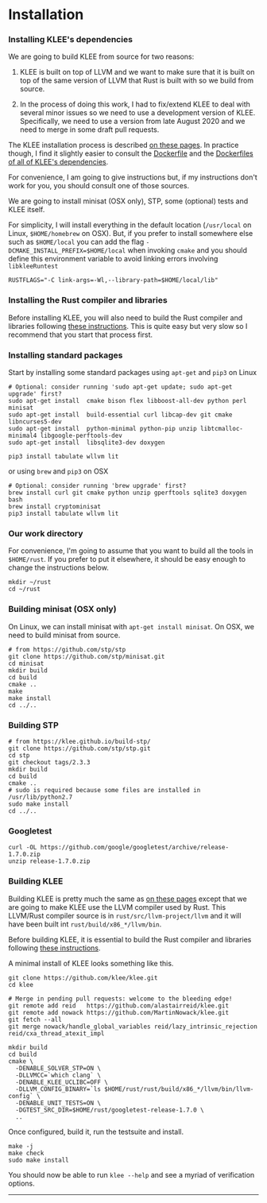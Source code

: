 # Installation


### Installing KLEE's dependencies

We are going to build KLEE from source for two reasons:

1. KLEE is built on top of LLVM and we want to make sure that
   it is built on top of the same version of LLVM that Rust
   is built with so we build from source.

2. In the process of doing this work, I had to fix/extend KLEE
   to deal with several minor issues so we need to use a
   development version of KLEE.
   Specifically, we need to use a version from late August 2020
   and we need to merge in some draft pull requests.

The KLEE installation process is described
[on these pages](https://klee.github.io/build-llvm9/).
In practice though, I find it slightly easier to
consult the [Dockerfile](https://hub.docker.com/r/klee/klee/dockerfile)
and the [Dockerfiles of all of KLEE's dependencies](https://hub.docker.com/u/klee).

For convenience, I am going to give instructions but, if my instructions don't
work for you, you should consult one of those sources.

We are going to install
minisat (OSX only),
STP, some (optional) tests and KLEE itself.

For simplicity, I will install everything in the default location (`/usr/local`
on Linux, `$HOME/homebrew` on OSX).
But, if you prefer to install somewhere else such as `$HOME/local`
you can add the flag `-DCMAKE_INSTALL_PREFIX=$HOME/local`  when
invoking `cmake` and you should define this environment variable
to avoid linking errors involving `libkleeRuntest`

```
RUSTFLAGS="-C link-args=-Wl,--library-path=$HOME/local/lib" 
```

### Installing the Rust compiler and libraries

Before installing KLEE, you will also need to build the Rust compiler
and libraries following [these instructions](../docs/installation.md).
This is quite easy but very slow so I recommend that you start
that process first.


### Installing standard packages

Start by installing some standard packages
using `apt-get` and `pip3` on Linux

```
# Optional: consider running 'sudo apt-get update; sudo apt-get upgrade' first?
sudo apt-get install  cmake bison flex libboost-all-dev python perl minisat
sudo apt-get install  build-essential curl libcap-dev git cmake libncurses5-dev
sudo apt-get install  python-minimal python-pip unzip libtcmalloc-minimal4 libgoogle-perftools-dev
sudo apt-get install  libsqlite3-dev doxygen

pip3 install tabulate wllvm lit
```

or using `brew` and `pip3` on OSX

```
# Optional: consider running 'brew upgrade' first?
brew install curl git cmake python unzip gperftools sqlite3 doxygen bash
brew install cryptominisat
pip3 install tabulate wllvm lit
```

### Our work directory

For convenience, I'm going to assume that you want to build
all the tools in `$HOME/rust`.
If you prefer to put it elsewhere, it should be easy enough to
change the instructions below.

```
mkdir ~/rust
cd ~/rust
```

### Building minisat (OSX only)

On Linux, we can install minisat with `apt-get install minisat`.
On OSX, we need to build minisat from source.

```
# from https://github.com/stp/stp
git clone https://github.com/stp/minisat.git
cd minisat
mkdir build
cd build
cmake ..
make
make install
cd ../..

```

### Building STP

```
# from https://klee.github.io/build-stp/
git clone https://github.com/stp/stp.git
cd stp
git checkout tags/2.3.3
mkdir build
cd build
cmake ..
# sudo is required because some files are installed in /usr/lib/python2.7
sudo make install
cd ../..
```

### Googletest

```
curl -OL https://github.com/google/googletest/archive/release-1.7.0.zip
unzip release-1.7.0.zip
```


### Building KLEE

Building KLEE is pretty much the same as
[on these pages](https://klee.github.io/build-llvm9/)
except that we are going to make KLEE use the
LLVM compiler used by Rust.
This LLVM/Rust compiler source is in `rust/src/llvm-project/llvm`
and it will have been built int `rust/build/x86_*/llvm/bin`.

Before building KLEE, it is essential to build the Rust compiler
and libraries following [these instructions](../docs/installation.md).

A minimal install of KLEE looks something like this.

```
git clone https://github.com/klee/klee.git
cd klee

# Merge in pending pull requests: welcome to the bleeding edge!
git remote add reid   https://github.com/alastairreid/klee.git
git remote add nowack https://github.com/MartinNowack/klee.git
git fetch --all
git merge nowack/handle_global_variables reid/lazy_intrinsic_rejection reid/cxa_thread_atexit_impl

mkdir build
cd build
cmake \
  -DENABLE_SOLVER_STP=ON \
  -DLLVMCC=`which clang` \
  -DENABLE_KLEE_UCLIBC=OFF \
  -DLLVM_CONFIG_BINARY=`ls $HOME/rust/rust/build/x86_*/llvm/bin/llvm-config` \
  -DENABLE_UNIT_TESTS=ON \
  -DGTEST_SRC_DIR=$HOME/rust/googletest-release-1.7.0 \
  ..
```

Once configured, build it, run the testsuite and install.

```
make -j
make check
sudo make install
```

You should now be able to run `klee --help` and see a myriad of
verification options.




-----------------------




[Rust language]:                   https://www.rust-lang.org
[Rust book]:                       https://doc.rust-lang.org/book/
[Cargo tool]:                      https://doc.rust-lang.org/cargo/
[Rustonomicon]:                    https://doc.rust-lang.org/nomicon/
[Rust fuzzing]:                    https://github.com/rust-fuzz
[Sealed Rust]:                     https://ferrous-systems.com/blog/sealed-rust-the-pitch/
[Rust verification working group]: https://rust-lang-nursery.github.io/wg-verification/
[Rust verification workshop]:      https://sites.google.com/view/rustverify2020

[Project Oak]:                     https://github.com/project-oak/oak/blob/main/README.md
[Haskell]:                         https://haskell.org/
[nofib benchmark suite]:           https://link.springer.com/chapter/10.1007/978-1-4471-3215-8_17

[CBMC]:                            https://github.com/diffblue/cbmc/pull/4894
[Crust]:                           https://github.com/uwplse/crust
[Crux-mir]:                        https://github.com/GaloisInc/mir-verifier
[Electrolysis]:                    https://github.com/Kha/electrolysis
[Haybale]:                         https://github.com/PLSysSec/haybale
[Cargo-KLEE]:                      https://gitlab.henriktjader.com/pln/cargo-klee
[KLEE Rust]:                       https://github.com/jawline/klee-rust
[KLEE]:                            https://klee.github.io
[LibHoare]:                        https://github.com/nrc/libhoare
[MIRAI]:                           https://github.com/facebookexperimental/MIRAI
[Miri]:                            https://github.com/rust-lang/miri
[PRUSTI]:                          https://github.com/viperproject/prusti-dev
[RustBelt]:                        https://plv.mpi-sws.org/rustbelt/
[RustFuzz]:                        https://github.com/rust-fuzz
[RustHorn]:                        https://github.com/hopv/rust-horn
[SeaHorn]:                         https://seahorn.github.io
[Seer]:                            https://github.com/dwrensha/seer
[SMACK]:                           https://github.com/smackers/smack

[contracts crate]:                 https://gitlab.com/karroffel/contracts
[Viper rust-contracts]:            https://github.com/viperproject/rust-contracts
[arbitrary crate]:                 https://github.com/rust-fuzz/arbitrary

[librarification]:                 http://smallcultfollowing.com/babysteps/blog/2020/04/09/libraryification/
[verifier crate]:                  https://crates.io/crates/verifier
[verifier benchmarks]:             https://github.com/soarlab/rust-benchmarks

[astrauskas:oopsla:2019]:          https://alastairreid.github.io/RelatedWork/papers/astrauskas:oopsla:2019/
[baranowski:atva:2018]:            https://alastairreid.github.io/RelatedWork/papers/baranowski:atva:2018/
[jung:popl:2017]:                  https://alastairreid.github.io/RelatedWork/papers/jung:popl:2017/
[jung:popl:2020]:                  https://alastairreid.github.io/RelatedWork/papers/jung:popl:2020/
[lindner:indin:2018]:              https://alastairreid.github.io/RelatedWork/papers/lindner:indin:2018/
[lindner:indin:2019]:              https://alastairreid.github.io/RelatedWork/papers/lindner:indin:2019/
[matsushita:esop:2020]:            https://alastairreid.github.io/RelatedWork/papers/matsushita:esop:2020/
[toman:ase:2015]:                  https://alastairreid.github.io/RelatedWork/papers/toman:ase:2015/
[Overify]:                         https://alastairreid.github.io/RelatedWork/papers/wagner:hotos:2013

[Rust verification papers]:        https://alastairreid.github.io/RelatedWork/notes/rust-language/
[Lean]:                            https://alastairreid.github.io/RelatedWork/notes/lean-theorem-prover/
[SV-COMP]:                         https://alastairreid.github.io/RelatedWork/notes/sv-competition/

[verification competitions]:       https://alastairreid.github.io/verification-competitions/
[Rust verification tools]:         https://alastairreid.github.io/rust-verification-tools/
[joining Oak post]:                https://alastairreid.github.io/joining-google/
